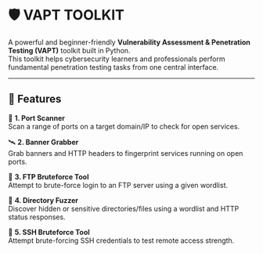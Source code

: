 # 🛡️ VAPT TOOLKIT

A powerful and beginner-friendly **Vulnerability Assessment & Penetration Testing (VAPT)** toolkit built in Python.  
This toolkit helps cybersecurity learners and professionals perform fundamental penetration testing tasks from one central interface.

---

## 🚀 Features

🔎 **1. Port Scanner**  
Scan a range of ports on a target domain/IP to check for open services.

🛰️ **2. Banner Grabber**  
Grab banners and HTTP headers to fingerprint services running on open ports.

🔐 **3. FTP Bruteforce Tool**  
Attempt to brute-force login to an FTP server using a given wordlist.

📂 **4. Directory Fuzzer**  
Discover hidden or sensitive directories/files using a wordlist and HTTP status responses.

🔑 **5. SSH Bruteforce Tool**  
Attempt brute-forcing SSH credentials to test remote access strength.
